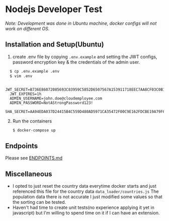 # Nodejs Developer Test

<em>Note: Development was done in Ubuntu machine, docker configs will not work on different OS.</em>

## Installation and Setup(Ubuntu)
1. create .env file by copying `.env.example` and setting the JWT configs, password encryption key & the credentials of 
the admin user.
  ```sh
    $ cp .env.example .env
    $ vim .env
  ```
  ```
    JWT_SECRET=B736E86072085693C83959C5852D6507567A153911718EEC7AA8CF03C0B1734B
    JWT_EXPIRES=1h
    ADMIN_USERNAME=john.doe@cloudemployee.com
    ADMIN_PASSWORD=NotAStrongPassword123!
    SHA_SECRET=AA94EDA037D24415B4C559D480AD5971CA35472F00C9E162FDCBE19A79F6C745
  ```

2. Run the containers
    ```sh
    $ docker-compose up
    ```

## Endpoints
Please see [ENDPOINTS.md](ENDPOINTS.md)

## Miscellaneous
- I opted to just reset the country data everytime docker starts and just referenced this file for the country data `data_loader/countries.js`
The population data there is not accurate I just modified some values so that the sorting can be tested.
- Haven't had time to create unit tests(no experience applying it yet in javascript) but I'm willing to spend time on it if I can have an extension.
 